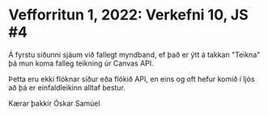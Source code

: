 # Vefforritun 1, 2022: Verkefni 10, JS #4


Á fyrstu síðunni sjáum við fallegt myndband, ef það er ýtt á takkan "Teikna" þá mun koma falleg teikning úr Canvas API.

Þetta eru ekki flóknar síður eða flókið API, en eins og oft hefur komið í ljós að þá er einfaldleikinn alltaf bestur.

Kærar þakkir Óskar Samúel